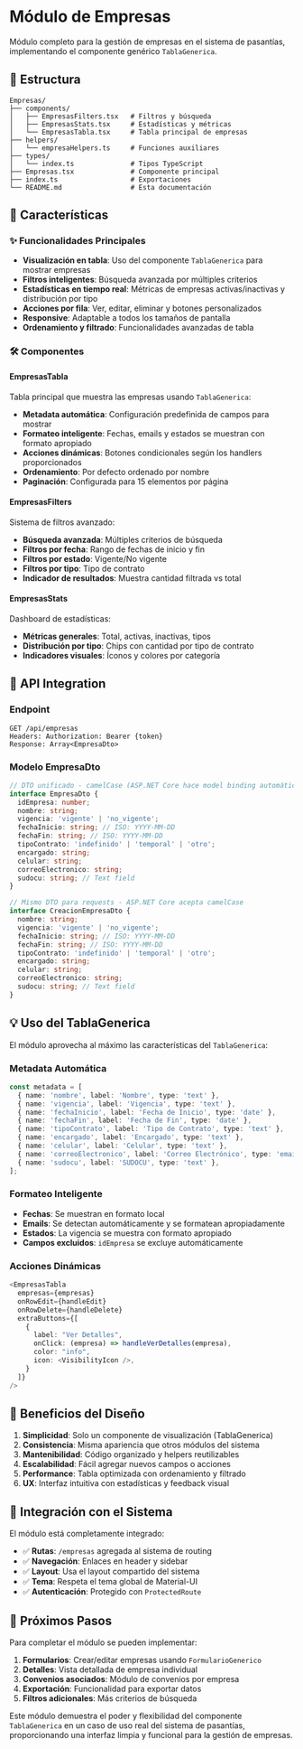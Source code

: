 # Módulo de Empresas

Módulo completo para la gestión de empresas en el sistema de pasantías, implementando el componente genérico `TablaGenerica`.

## 📁 Estructura

```
Empresas/
├── components/
│   ├── EmpresasFilters.tsx   # Filtros y búsqueda
│   ├── EmpresasStats.tsx     # Estadísticas y métricas
│   └── EmpresasTabla.tsx     # Tabla principal de empresas
├── helpers/
│   └── empresaHelpers.ts     # Funciones auxiliares
├── types/
│   └── index.ts              # Tipos TypeScript
├── Empresas.tsx              # Componente principal
├── index.ts                  # Exportaciones
└── README.md                 # Esta documentación
```

## 🎯 Características

### ✨ Funcionalidades Principales

- **Visualización en tabla**: Uso del componente `TablaGenerica` para mostrar empresas
- **Filtros inteligentes**: Búsqueda avanzada por múltiples criterios
- **Estadísticas en tiempo real**: Métricas de empresas activas/inactivas y distribución por tipo
- **Acciones por fila**: Ver, editar, eliminar y botones personalizados
- **Responsive**: Adaptable a todos los tamaños de pantalla
- **Ordenamiento y filtrado**: Funcionalidades avanzadas de tabla

### 🛠️ Componentes

#### EmpresasTabla

Tabla principal que muestra las empresas usando `TablaGenerica`:

- **Metadata automática**: Configuración predefinida de campos para mostrar
- **Formateo inteligente**: Fechas, emails y estados se muestran con formato apropiado
- **Acciones dinámicas**: Botones condicionales según los handlers proporcionados
- **Ordenamiento**: Por defecto ordenado por nombre
- **Paginación**: Configurada para 15 elementos por página

#### EmpresasFilters

Sistema de filtros avanzado:

- **Búsqueda avanzada**: Múltiples criterios de búsqueda
- **Filtros por fecha**: Rango de fechas de inicio y fin
- **Filtros por estado**: Vigente/No vigente
- **Filtros por tipo**: Tipo de contrato
- **Indicador de resultados**: Muestra cantidad filtrada vs total

#### EmpresasStats

Dashboard de estadísticas:

- **Métricas generales**: Total, activas, inactivas, tipos
- **Distribución por tipo**: Chips con cantidad por tipo de contrato
- **Indicadores visuales**: Íconos y colores por categoría

## 🔌 API Integration

### Endpoint

```
GET /api/empresas
Headers: Authorization: Bearer {token}
Response: Array<EmpresaDto>
```

### Modelo EmpresaDto

```typescript
// DTO unificado - camelCase (ASP.NET Core hace model binding automático)
interface EmpresaDto {
  idEmpresa: number;
  nombre: string;
  vigencia: 'vigente' | 'no_vigente';
  fechaInicio: string; // ISO: YYYY-MM-DD
  fechaFin: string; // ISO: YYYY-MM-DD
  tipoContrato: 'indefinido' | 'temporal' | 'otro';
  encargado: string;
  celular: string;
  correoElectronico: string;
  sudocu: string; // Text field
}

// Mismo DTO para requests - ASP.NET Core acepta camelCase
interface CreacionEmpresaDto {
  nombre: string;
  vigencia: 'vigente' | 'no_vigente';
  fechaInicio: string; // ISO: YYYY-MM-DD
  fechaFin: string; // ISO: YYYY-MM-DD
  tipoContrato: 'indefinido' | 'temporal' | 'otro';
  encargado: string;
  celular: string;
  correoElectronico: string;
  sudocu: string; // Text field
}
```

## 💡 Uso del TablaGenerica

El módulo aprovecha al máximo las características del `TablaGenerica`:

### Metadata Automática

```typescript
const metadata = [
  { name: 'nombre', label: 'Nombre', type: 'text' },
  { name: 'vigencia', label: 'Vigencia', type: 'text' },
  { name: 'fechaInicio', label: 'Fecha de Inicio', type: 'date' },
  { name: 'fechaFin', label: 'Fecha de Fin', type: 'date' },
  { name: 'tipoContrato', label: 'Tipo de Contrato', type: 'text' },
  { name: 'encargado', label: 'Encargado', type: 'text' },
  { name: 'celular', label: 'Celular', type: 'text' },
  { name: 'correoElectronico', label: 'Correo Electrónico', type: 'email' },
  { name: 'sudocu', label: 'SUDOCU', type: 'text' },
];
```

### Formateo Inteligente

- **Fechas**: Se muestran en formato local
- **Emails**: Se detectan automáticamente y se formatean apropiadamente
- **Estados**: La vigencia se muestra con formato apropiado
- **Campos excluidos**: `idEmpresa` se excluye automáticamente

### Acciones Dinámicas

```typescript
<EmpresasTabla
  empresas={empresas}
  onRowEdit={handleEdit}
  onRowDelete={handleDelete}
  extraButtons={[
    {
      label: "Ver Detalles",
      onClick: (empresa) => handleVerDetalles(empresa),
      color: "info",
      icon: <VisibilityIcon />,
    }
  ]}
/>
```

## 🎨 Beneficios del Diseño

1. **Simplicidad**: Solo un componente de visualización (TablaGenerica)
2. **Consistencia**: Misma apariencia que otros módulos del sistema
3. **Mantenibilidad**: Código organizado y helpers reutilizables
4. **Escalabilidad**: Fácil agregar nuevos campos o acciones
5. **Performance**: Tabla optimizada con ordenamiento y filtrado
6. **UX**: Interfaz intuitiva con estadísticas y feedback visual

## 🔗 Integración con el Sistema

El módulo está completamente integrado:

- ✅ **Rutas**: `/empresas` agregada al sistema de routing
- ✅ **Navegación**: Enlaces en header y sidebar
- ✅ **Layout**: Usa el layout compartido del sistema
- ✅ **Tema**: Respeta el tema global de Material-UI
- ✅ **Autenticación**: Protegido con `ProtectedRoute`

## 🚀 Próximos Pasos

Para completar el módulo se pueden implementar:

1. **Formularios**: Crear/editar empresas usando `FormularioGenerico`
2. **Detalles**: Vista detallada de empresa individual
3. **Convenios asociados**: Módulo de convenios por empresa
4. **Exportación**: Funcionalidad para exportar datos
5. **Filtros adicionales**: Más criterios de búsqueda

Este módulo demuestra el poder y flexibilidad del componente `TablaGenerica` en un caso de uso real del sistema de pasantías, proporcionando una interfaz limpia y funcional para la gestión de empresas.
